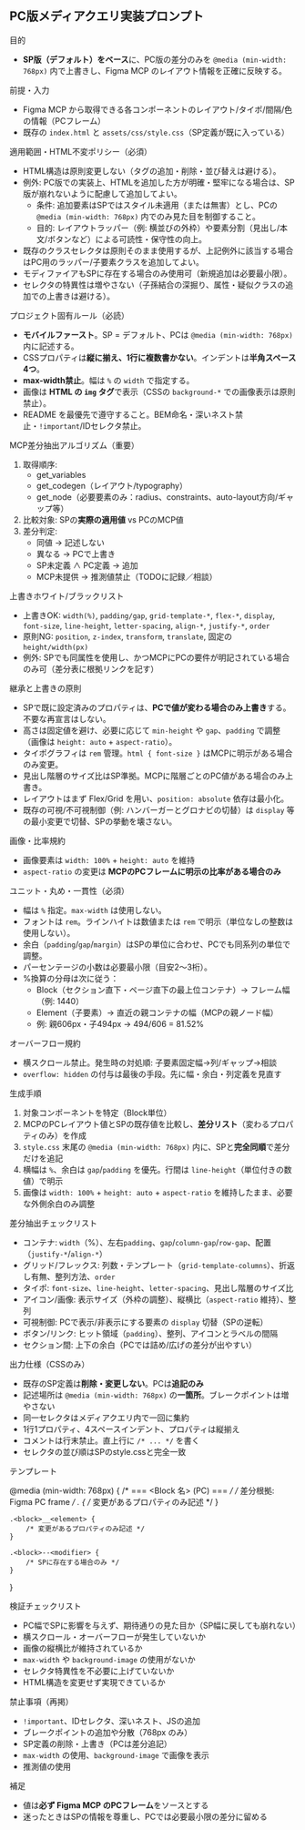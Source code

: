 ## PC版メディアクエリ実装プロンプト

目的
- **SP版（デフォルト）をベース**に、PC版の差分のみを `@media (min-width: 768px)` 内で上書きし、Figma MCP のレイアウト情報を正確に反映する。

前提・入力
- Figma MCP から取得できる各コンポーネントのレイアウト/タイポ/間隔/色の情報（PCフレーム）
- 既存の `index.html` と `assets/css/style.css`（SP定義が既に入っている）

適用範囲・HTML不変ポリシー（必須）
- HTML構造は原則変更しない（タグの追加・削除・並び替えは避ける）。
- 例外: PC版での実装上、HTMLを追加した方が明確・堅牢になる場合は、SP版が崩れないように配慮して追加してよい。
  - 条件: 追加要素はSPではスタイル未適用（または無害）とし、PCの `@media (min-width: 768px)` 内でのみ見た目を制御すること。
  - 目的: レイアウトラッパー（例: 横並びの外枠）や要素分割（見出し/本文/ボタンなど）による可読性・保守性の向上。
- 既存のクラスセレクタは原則そのまま使用するが、上記例外に該当する場合はPC用のラッパー/子要素クラスを追加してよい。
- モディファイアもSPに存在する場合のみ使用可（新規追加は必要最小限）。
- セレクタの特異性は増やさない（子孫結合の深掘り、属性・疑似クラスの追加での上書きは避ける）。

プロジェクト固有ルール（必読）
- **モバイルファースト**。SP = デフォルト、PCは `@media (min-width: 768px)` 内に記述する。
- CSSプロパティは**縦に揃え、1行に複数書かない**。インデントは**半角スペース4つ**。
- **max-width禁止**。幅は `%` の `width` で指定する。
- 画像は **HTML の `img` タグ**で表示（CSSの `background-*` での画像表示は原則禁止）。
- README を最優先で遵守すること。BEM命名・深いネスト禁止・`!important`/IDセレクタ禁止。

MCP差分抽出アルゴリズム（重要）
1. 取得順序:
    - get_variables
    - get_codegen（レイアウト/typography）
    - get_node（必要要素のみ：radius、constraints、auto-layout方向/ギャップ等）
2. 比較対象: SPの**実際の適用値** vs PCのMCP値
3. 差分判定:
    - 同値 → 記述しない
    - 異なる → PCで上書き
    - SP未定義 ∧ PC定義 → 追加
    - MCP未提供 → 推測値禁止（TODOに記録／相談）

上書きホワイト/ブラックリスト
- 上書きOK: `width(%)`, `padding/gap`, `grid-template-*`, `flex-*`, `display`, `font-size`, `line-height`, `letter-spacing`, `align-*`, `justify-*`, `order`
- 原則NG: `position`, `z-index`, `transform`, `translate`, 固定の `height/width(px)`
- 例外: SPでも同属性を使用し、かつMCPにPCの要件が明記されている場合のみ可（差分表に根拠リンクを記す）

継承と上書きの原則
- SPで既に設定済みのプロパティは、**PCで値が変わる場合のみ上書き**する。不要な再宣言はしない。
- 高さは固定値を避け、必要に応じて `min-height` や `gap`、`padding` で調整（画像は `height: auto` + `aspect-ratio`）。
- タイポグラフィは `rem` 管理。`html { font-size }` はMCPに明示がある場合のみ変更。
- 見出し階層のサイズ比はSP準拠。MCPに階層ごとのPC値がある場合のみ上書き。
- レイアウトはまず Flex/Grid を用い、`position: absolute` 依存は最小化。
- 既存の可視/不可視制御（例: ハンバーガーとグロナビの切替）は `display` 等の最小変更で切替、SPの挙動を壊さない。

画像・比率規約
- 画像要素は `width: 100%` + `height: auto` を維持
- `aspect-ratio` の変更は **MCPのPCフレームに明示の比率がある場合のみ**

ユニット・丸め・一貫性（必須）
- 幅は `%` 指定。`max-width` は使用しない。
- フォントは `rem`。ラインハイトは数値または `rem` で明示（単位なしの整数は使用しない）。
- 余白（`padding`/`gap`/`margin`）はSPの単位に合わせ、PCでも同系列の単位で調整。
- パーセンテージの小数は必要最小限（目安2〜3桁）。
 - %換算の分母は次に従う：
   - Block（セクション直下・ページ直下の最上位コンテナ）→ フレーム幅（例: 1440）
   - Element（子要素）→ 直近の親コンテナの幅（MCPの親ノード幅）
   - 例: 親606px・子494px → 494/606 = 81.52%

オーバーフロー規約
- 横スクロール禁止。発生時の対処順: 子要素固定幅→列/ギャップ→相談
- `overflow: hidden` の付与は最後の手段。先に幅・余白・列定義を見直す

生成手順
1. 対象コンポーネントを特定（Block単位）
2. MCPのPCレイアウト値とSPの既存値を比較し、**差分リスト**（変わるプロパティのみ）を作成
3. `style.css` 末尾の `@media (min-width: 768px)` 内に、SPと**完全同順**で差分だけを追記
4. 横幅は `%`、余白は `gap`/`padding` を優先。行間は `line-height`（単位付きの数値）で明示
5. 画像は `width: 100%` + `height: auto` + `aspect-ratio` を維持したまま、必要な外側余白のみ調整

差分抽出チェックリスト
- コンテナ: `width`（%）、左右`padding`、`gap`/`column-gap`/`row-gap`、配置（`justify-*`/`align-*`）
- グリッド/フレックス: 列数・テンプレート（`grid-template-columns`）、折返し有無、整列方法、`order`
- タイポ: `font-size`、`line-height`、`letter-spacing`、見出し階層のサイズ比
- アイコン/画像: 表示サイズ（外枠の調整）、縦横比（`aspect-ratio` 維持）、整列
- 可視制御: PCで表示/非表示にする要素の `display` 切替（SPの逆転）
- ボタン/リンク: ヒット領域（`padding`）、整列、アイコンとラベルの間隔
- セクション間: 上下の余白（PCでは詰め/広げの差分が出やすい）

出力仕様（CSSのみ）
- 既存のSP定義は**削除・変更しない**。PCは**追記のみ**
- 記述場所は `@media (min-width: 768px)` の**一箇所**。ブレークポイントは増やさない
- 同一セレクタはメディアクエリ内で一回に集約
- 1行1プロパティ、4スペースインデント、プロパティは縦揃え
- コメントは行末禁止。直上行に `/* ... */` を書く
- セレクタの並び順はSPのstyle.cssと完全一致

テンプレート

@media (min-width: 768px) {
    /* === <Block 名> (PC) === */
    /* 差分根拠: Figma PC frame <URL or node-id> */
    .<block> {
        /* 変更があるプロパティのみ記述 */
    }

    .<block>__<element> {
        /* 変更があるプロパティのみ記述 */
    }

    .<block>--<modifier> {
        /* SPに存在する場合のみ */
    }
}

検証チェックリスト
- PC幅でSPに影響を与えず、期待通りの見た目か（SP幅に戻しても崩れない）
- 横スクロール・オーバーフローが発生していないか
- 画像の縦横比が維持されているか
- `max-width` や `background-image` の使用がないか
- セレクタ特異性を不必要に上げていないか
- HTML構造を変更せず実現できているか

禁止事項（再掲）
- `!important`、IDセレクタ、深いネスト、JSの追加
- ブレークポイントの追加や分散（768px のみ）
- SP定義の削除・上書き（PCは差分追記）
- `max-width` の使用、`background-image` で画像を表示
- 推測値の使用

補足
- 値は**必ず Figma MCP のPCフレーム**をソースとする
- 迷ったときはSPの情報を尊重し、PCでは必要最小限の差分に留める

